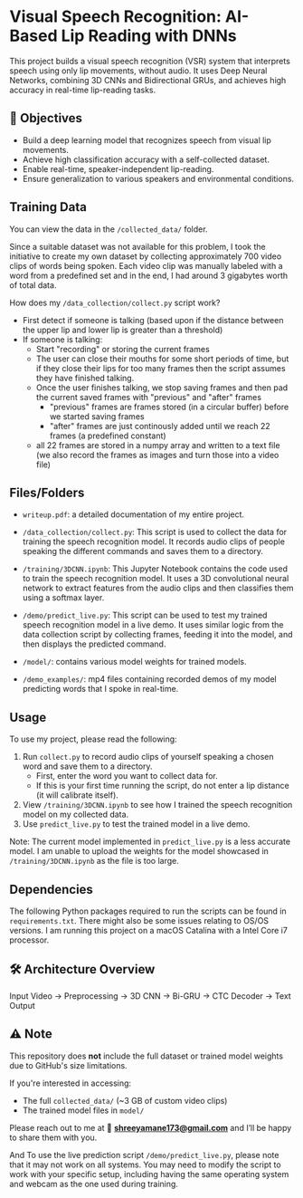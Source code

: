 # Visual Speech Recognition: AI-Based Lip Reading with DNNs

This project builds a visual speech recognition (VSR) system that interprets speech using only lip movements, without audio. It uses Deep Neural Networks, combining 3D CNNs and Bidirectional GRUs, and achieves high accuracy in real-time lip-reading tasks.

## 🎯 Objectives

- Build a deep learning model that recognizes speech from visual lip movements.
- Achieve high classification accuracy with a self-collected dataset.
- Enable real-time, speaker-independent lip-reading.
- Ensure generalization to various speakers and environmental conditions.

## Training Data

You can view the data in the ```/collected_data/``` folder.

Since a suitable dataset was not available for this problem, I took the initiative to create my own dataset by collecting approximately 700 video clips of words being spoken. Each video clip was manually labeled with a word from a predefined set and in the end, I had around 3 gigabytes worth of total data.

How does my `/data_collection/collect.py` script work? 
- First detect if someone is talking (based upon if the distance between the upper lip and lower lip is greater than a threshold)
- If someone is talking:
  - Start "recording" or storing the current frames
  - The user can close their mouths for some short periods of time, but if they close their lips for too many frames then the script assumes they have finished talking.
  - Once the user finishes talking, we stop saving frames and then pad the current saved frames with "previous" and "after" frames
    - "previous" frames are frames stored (in a circular buffer) before we started saving frames
    - "after" frames are just continously added until we reach 22 frames (a predefined constant)
  - all 22 frames are stored in a numpy array and written to a text file (we also record the frames as images and turn those into a video file)
 

## Files/Folders

- `writeup.pdf`: a detailed documentation of my entire project. 

- `/data_collection/collect.py`: This script is used to collect the data for training the speech recognition model. It records audio clips of people speaking the different commands and saves them to a directory.

- `/training/3DCNN.ipynb`: This Jupyter Notebook contains the code used to train the speech recognition model. It uses a 3D convolutional neural network to extract features from the audio clips and then classifies them using a softmax layer.

- `/demo/predict_live.py`: This script can be used to test my trained speech recognition model in a live demo. It uses similar logic from the data collection script by collecting frames, feeding it into the model, and then displays the predicted command.

- `/model/`: contains various model weights for trained models.

- `/demo_examples/`: mp4 files containing recorded demos of my model predicting words that I spoke in real-time.


## Usage

To use my project, please read the following:

1. Run `collect.py` to record audio clips of yourself speaking a chosen word and save them to a directory.
    - First, enter the word you want to collect data for.
    - If this is your first time running the script, do not enter a lip distance (it will calibrate itself).
2. View `/training/3DCNN.ipynb` to see how I trained the speech recognition model on my collected data.
3. Use `predict_live.py` to test the trained model in a live demo. 

Note: The current model implemented in `predict_live.py` is a less accurate model. I am unable to upload the weights for the model showcased in `/training/3DCNN.ipynb` as the file is too large.

## Dependencies

The following Python packages required to run the scripts can be found in ```requirements.txt```. There might also be some issues relating to OS/OS versions. I am running this project on a macOS Catalina with a Intel Core i7 processor.

## 🛠️ Architecture Overview

Input Video → Preprocessing → 3D CNN → Bi-GRU → CTC Decoder → Text Output


## ⚠️ Note

This repository does **not** include the full dataset or trained model weights due to GitHub's size limitations.

If you're interested in accessing:

- The full `collected_data/` (~3 GB of custom video clips)
- The trained model files in `model/`

Please reach out to me at 📧 **shreeyamane173@gmail.com** and I’ll be happy to share them with you.

And To use the live prediction script `/demo/predict_live.py`, please note that it may not work on all systems. You may need to modify the script to work with your specific setup, including having the same operating system and webcam as the one used during training.


